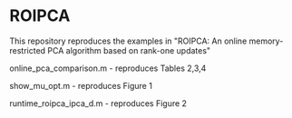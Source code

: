 # ROIPCA
This repository reproduces the examples in "ROIPCA: An online memory-restricted PCA algorithm based on rank-one
updates"

online_pca_comparison.m - reproduces Tables 2,3,4

show_mu_opt.m - reproduces Figure 1

runtime_roipca_ipca_d.m - reproduces Figure 2
